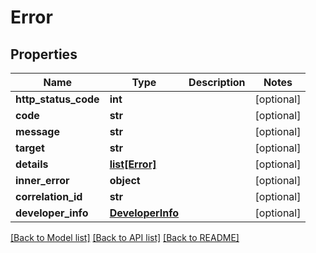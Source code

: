 # Error

## Properties
Name | Type | Description | Notes
------------ | ------------- | ------------- | -------------
**http_status_code** | **int** |  | [optional] 
**code** | **str** |  | [optional] 
**message** | **str** |  | [optional] 
**target** | **str** |  | [optional] 
**details** | [**list[Error]**](Error.md) |  | [optional] 
**inner_error** | **object** |  | [optional] 
**correlation_id** | **str** |  | [optional] 
**developer_info** | [**DeveloperInfo**](DeveloperInfo.md) |  | [optional] 

[[Back to Model list]](../README.md#documentation-for-models) [[Back to API list]](../README.md#documentation-for-api-endpoints) [[Back to README]](../README.md)


